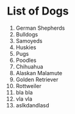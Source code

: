 # List of Dogs

1. German Shepherds
2. Bulldogs
3. Samoyeds
4. Huskies
5. Pugs
6. Poodles
7. Chihuahua
8. Alaskan Malamute
9. Golden Retriever
10. Rottweiler
11. bla bla
12. vla vla
13. aslkdandlasd
